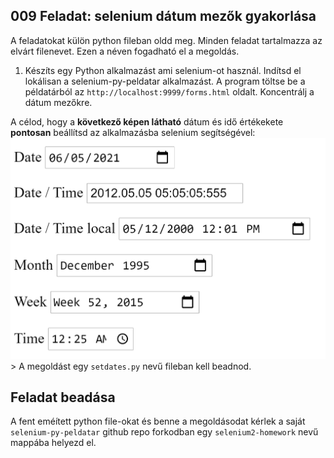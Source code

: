 ## 009 Feladat: selenium dátum mezők gyakorlása

A feladatokat külön python fileban oldd meg. Minden feladat tartalmazza az elvárt filenevet. Ezen a néven fogadható el a megoldás.

1) Készíts egy Python alkalmazást ami selenium-ot használ. Indítsd el lokálisan a selenium-py-peldatar alkalmazást. A program töltse be a példatárból az `http://localhost:9999/forms.html` oldalt. Koncentrálj a dátum mezőkre. 

A célod, hogy a **következő képen látható** dátum és idő értékekete **pontosan** beállítsd az alkalmazásba selenium segítségével:
![assets/dates.png](assets/dates.png)
    > A megoldást egy `setdates.py` nevű fileban kell beadnod.

## Feladat beadása
A fent eméített python file-okat és benne a megoldásodat kérlek a saját `selenium-py-peldatar` github repo forkodban egy `selenium2-homework` nevű mappába helyezd el.
